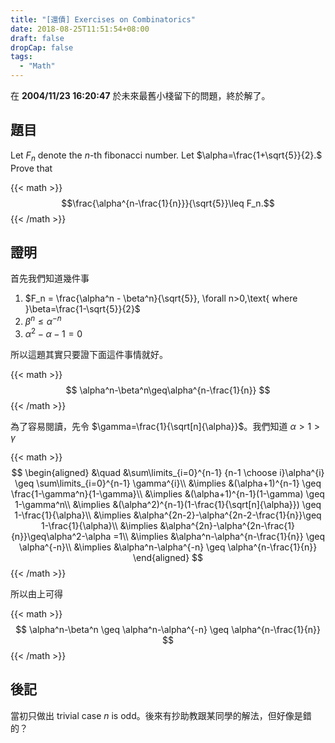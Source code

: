 ```yaml
---
title: "[還債] Exercises on Combinatorics"
date: 2018-08-25T11:51:54+08:00
draft: false
dropCap: false
tags:
  - "Math"
---
```


在 **2004/11/23 16:20:47** 於未來最舊小棧留下的問題，終於解了。

## 題目

Let $F_n$ denote the $n$-th fibonacci number. Let $\alpha=\frac{1+\sqrt{5}}{2}.$ Prove that 

{{< math >}}
$$\frac{\alpha^{n-\frac{1}{n}}}{\sqrt{5}}\leq F_n.$$
{{< /math >}}

## 證明

首先我們知道幾件事

1. $F_n = \frac{\alpha^n - \beta^n}{\sqrt{5}}, \forall n>0,\text{ where }\beta=\frac{1-\sqrt{5}}{2}$
2. $\beta^n \leq \alpha^{-n}$
3. $\alpha^2 - \alpha - 1 = 0$

所以這題其實只要證下面這件事情就好。

{{< math >}}
$$
\alpha^n-\beta^n\geq\alpha^{n-\frac{1}{n}}
$$
{{< /math >}}

為了容易閱讀，先令 $\gamma=\frac{1}{\sqrt[n]{\alpha}}$。我們知道 $\alpha>1>\gamma$

{{< math >}}
$$
\begin{aligned}
&\quad &\sum\limits_{i=0}^{n-1} {n-1 \choose i}\alpha^{i} \geq \sum\limits_{i=0}^{n-1} \gamma^{i}\\
&\implies &(\alpha+1)^{n-1} \geq \frac{1-\gamma^n}{1-\gamma}\\
&\implies &(\alpha+1)^{n-1}(1-\gamma) \geq 1-\gamma^n\\
&\implies &(\alpha^2)^{n-1}(1-\frac{1}{\sqrt[n]{\alpha}}) \geq 1-\frac{1}{\alpha}\\
&\implies &\alpha^{2n-2}-\alpha^{2n-2-\frac{1}{n}}\geq 1-\frac{1}{\alpha}\\
&\implies &\alpha^{2n}-\alpha^{2n-\frac{1}{n}}\geq\alpha^2-\alpha =1\\
&\implies &\alpha^n-\alpha^{n-\frac{1}{n}} \geq \alpha^{-n}\\
&\implies &\alpha^n-\alpha^{-n} \geq \alpha^{n-\frac{1}{n}}
\end{aligned}
$$
{{< /math >}}

所以由上可得

{{< math >}}
$$
\alpha^n-\beta^n \geq \alpha^n-\alpha^{-n} \geq \alpha^{n-\frac{1}{n}}
$$
{{< /math >}}


## 後記

當初只做出 trivial case $n$ is odd。後來有抄助教跟某同學的解法，但好像是錯的？